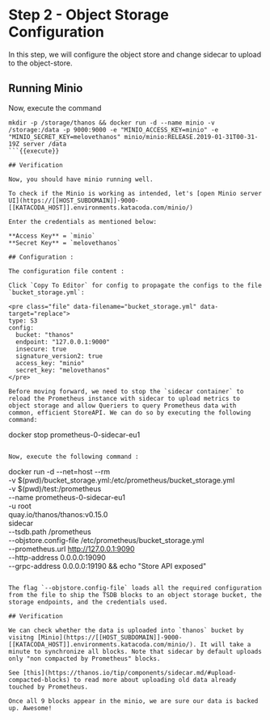 # Step 2 - Object Storage Configuration

In this step, we will configure the object store and change sidecar to upload to the object-store.

## Running Minio

Now, execute the command

```
mkdir -p /storage/thanos && docker run -d --name minio -v /storage:/data -p 9000:9000 -e "MINIO_ACCESS_KEY=minio" -e "MINIO_SECRET_KEY=melovethanos" minio/minio:RELEASE.2019-01-31T00-31-19Z server /data
```{{execute}}

## Verification

Now, you should have minio running well.

To check if the Minio is working as intended, let's [open Minio server UI](https://[[HOST_SUBDOMAIN]]-9000-[[KATACODA_HOST]].environments.katacoda.com/minio/)

Enter the credentials as mentioned below:

**Access Key** = `minio`
**Secret Key** = `melovethanos`

## Configuration :

The configuration file content :

Click `Copy To Editor` for config to propagate the configs to the file `bucket_storage.yml`:

<pre class="file" data-filename="bucket_storage.yml" data-target="replace">
type: S3
config:
  bucket: "thanos"
  endpoint: "127.0.0.1:9000"
  insecure: true
  signature_version2: true
  access_key: "minio"
  secret_key: "melovethanos"
</pre>

Before moving forward, we need to stop the `sidecar container` to reload the Prometheus instance with sidecar to upload metrics to object storage and allow Queriers to query Prometheus data with common, efficient StoreAPI. We can do so by executing the following command:

```
docker stop prometheus-0-sidecar-eu1
```{{execute}}

Now, execute the following command :

```
docker run -d --net=host --rm \
    -v $(pwd)/bucket_storage.yml:/etc/prometheus/bucket_storage.yml \
    -v $(pwd)/test:/prometheus \
    --name prometheus-0-sidecar-eu1 \
    -u root \
    quay.io/thanos/thanos:v0.15.0 \
    sidecar \
    --tsdb.path                 /prometheus \
    --objstore.config-file      /etc/prometheus/bucket_storage.yml \
    --prometheus.url            http://127.0.0.1:9090 \
    --http-address              0.0.0.0:19090    \
    --grpc-address              0.0.0.0:19190 && echo "Store API exposed"
```{{execute}}

The flag `--objstore.config-file` loads all the required configuration from the file to ship the TSDB blocks to an object storage bucket, the storage endpoints, and the credentials used.

## Verification

We can check whether the data is uploaded into `thanos` bucket by visitng [Minio](https://[[HOST_SUBDOMAIN]]-9000-[[KATACODA_HOST]].environments.katacoda.com/minio/). It will take a minute to synchronize all blocks. Note that sidecar by default uploads only "non compacted by Prometheus" blocks.

See [this](https://thanos.io/tip/components/sidecar.md/#upload-compacted-blocks) to read more about uploading old data already touched by Prometheus.

Once all 9 blocks appear in the minio, we are sure our data is backed up. Awesome!
